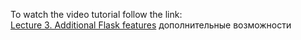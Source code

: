 To watch the video tutorial follow the link:</br>[Lecture 3. Additional Flask features](https://gbcdn.mrgcdn.ru/uploads/record/256429/attachment/40d5f979cde83c8718a84592e2a3b1f9.mp4)
дополнительные возможности